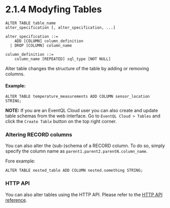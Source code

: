 2.1.4 Modyfing Tables
=====================

    ALTER TABLE table_name
    alter_specification [, alter_specification, ...]

    alter_specification ::=
        ADD [COLUMN] column_definition
      | DROP [COLUMN] column_name

    column_definition ::=
        column_name [REPEATED] sql_type [NOT NULL]


Alter table changes the structure of the table by adding or removing columns.

#### Example:

    ALTER TABLE temperature_measurements ADD COLUMN sensor_location STRING;

**NOTE:** If you are an EventQL Cloud user you can also create and update table
schemas from the web interface. Go to `EventQL Cloud > Tables` and click the
`Create Table` button on the top right corner.


### Altering RECORD columns

You can also alter the (sub-)schema of a RECORD column. To do so, simply specify
the column name as `parent1.parent2.parentN.column_name`.

Fore example:

    ALTER TABLE nested_table ADD COLUMN nested.something STRING;


### HTTP API

You can also alter tables using the HTTP API. Please refer to the [HTTP API reference](/documentation/api/http/).
